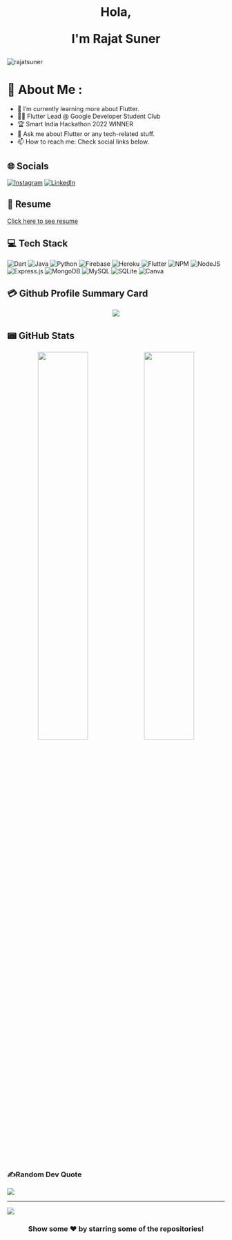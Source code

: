 <h1 align="center"> Hola,


I'm Rajat Suner</h1>

<p align="left"> <img src="https://komarev.com/ghpvc/?username=rajatsuner&label=Views&color=blue&style=plastic&style=for-the-badge" alt="rajatsuner" /> </p>

# 💫 About Me :
- 🌱 I’m currently learning more about Flutter.
- 👨‍💻 Flutter Lead @ Google Developer Student Club
- 🏆 Smart India Hackathon 2022 WINNER
- 💬 Ask me about Flutter or any tech-related stuff.
- 📫 How to reach me: Check social links below.

## 🌐 Socials
[![Instagram](https://img.shields.io/badge/Instagram-E4405F?style=for-the-badge&logo=instagram&logoColor=white)](https://instagram.com/_patelrajat) [![LinkedIn](https://img.shields.io/badge/LinkedIn-0077B5?style=for-the-badge&logo=linkedin&logoColor=white)](https://linkedin.com/in/rajatsuner)

## 📜 Resume
[Click here to see resume](https://drive.google.com/file/d/17kypF32f5w_dMqiDcClIEGu9WSmm1db3/view?usp=sharing)

## 💻 Tech Stack
![Dart](https://img.shields.io/badge/dart-%230175C2.svg?style=for-the-badge&logo=dart&logoColor=white) ![Java](https://img.shields.io/badge/java-%23ED8B00.svg?style=for-the-badge&logo=java&logoColor=white) ![Python](https://img.shields.io/badge/python-3670A0?style=for-the-badge&logo=python&logoColor=ffdd54) ![Firebase](https://img.shields.io/badge/firebase-%23039BE5.svg?style=for-the-badge&logo=firebase) ![Heroku](https://img.shields.io/badge/heroku-%23430098.svg?style=for-the-badge&logo=heroku&logoColor=white) ![Flutter](https://img.shields.io/badge/Flutter-%2302569B.svg?style=for-the-badge&logo=Flutter&logoColor=white) ![NPM](https://img.shields.io/badge/NPM-%23000000.svg?style=for-the-badge&logo=npm&logoColor=white) ![NodeJS](https://img.shields.io/badge/node.js-6DA55F?style=for-the-badge&logo=node.js&logoColor=white) ![Express.js](https://img.shields.io/badge/express.js-%23404d59.svg?style=for-the-badge&logo=express&logoColor=%2361DAFB) ![MongoDB](https://img.shields.io/badge/MongoDB-%234ea94b.svg?style=for-the-badge&logo=mongodb&logoColor=white) ![MySQL](https://img.shields.io/badge/mysql-%2300f.svg?style=for-the-badge&logo=mysql&logoColor=white) ![SQLite](https://img.shields.io/badge/sqlite-%2307405e.svg?style=for-the-badge&logo=sqlite&logoColor=white) ![Canva](https://img.shields.io/badge/Canva-%2300C4CC.svg?style=for-the-badge&logo=Canva&logoColor=white) 




## 💳 Github Profile Summary Card
<p align="center">
  <img src="https://github-profile-summary-cards.vercel.app/api/cards/profile-details?username=rajatsuner&theme=vue"/>
</p>

## 📟 GitHub Stats
<p align="center">
	<img width="48%" src="https://github-readme-stats.vercel.app/api?username=rajatsuner&show_icons=true&theme=vue" />
	<img width="48%" src="https://github-readme-streak-stats.herokuapp.com/?user=rajatsuner&theme=vue" />
</p>

### ✍️Random Dev Quote
![](https://quotes-github-readme.vercel.app/api?type=horizontal&theme=vue)

---
[![](https://visitcount.itsvg.in/api?id=rajatsuner&icon=0&color=1)](https://visitcount.itsvg.in)


<div align="center">

### Show some ❤️ by starring some of the repositories!

</div>

